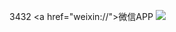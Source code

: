 3432
<a href="weixin://">微信APP</a>
<img src="https://ae01.alicdn.com/kf/H50d81220a202490f961878f42ed1a636i.jpg">
